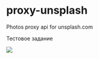# proxy-unsplash
Photos proxy api for unsplash.com

Тестовое задание 

![](https://img.shields.io/badge/python-3.9.14-blue)
